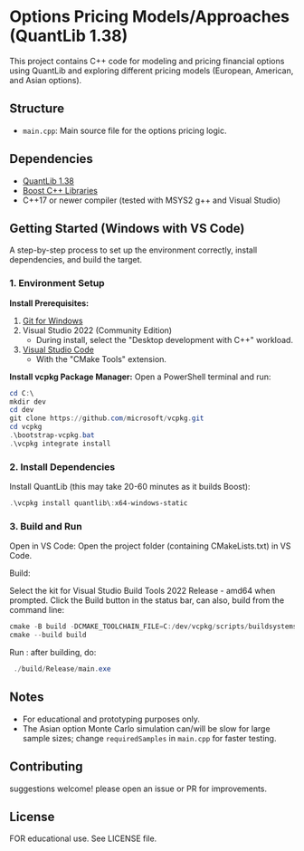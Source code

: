 # Options Pricing Models/Approaches (QuantLib 1.38)

This project contains C++ code for modeling and pricing financial options using QuantLib and exploring different pricing models (European, American, and Asian options).

## Structure
- `main.cpp`: Main source file for the options pricing logic.

## Dependencies
- [QuantLib 1.38](https://www.quantlib.org/)
- [Boost C++ Libraries](https://www.boost.org/)
- C++17 or newer compiler (tested with MSYS2 g++ and Visual Studio)

## Getting Started (Windows with VS Code)

A step-by-step process to set up the environment correctly, install dependencies, and build the target.

### 1. Environment Setup

**Install Prerequisites:**
1. [Git for Windows](https://gitforwindows.org/)
2. Visual Studio 2022 (Community Edition)
   - During install, select the "Desktop development with C++" workload.
3. [Visual Studio Code](https://code.visualstudio.com/)
   - With the "CMake Tools" extension.

**Install vcpkg Package Manager:**
Open a PowerShell terminal and run:

```powershell
cd C:\
mkdir dev
cd dev
git clone https://github.com/microsoft/vcpkg.git
cd vcpkg
.\bootstrap-vcpkg.bat
.\vcpkg integrate install
```

### 2. Install Dependencies
Install QuantLib (this may take 20-60 minutes as it builds Boost):
```powershell
.\vcpkg install quantlib\:x64-windows-static
```

### 3. Build and Run
Open in VS Code:
Open the project folder (containing CMakeLists.txt) in VS Code.

Build:

Select the kit for Visual Studio Build Tools 2022 Release - amd64 when prompted.
Click the Build button in the status bar, can also, build from the command line:

```powershell
cmake -B build -DCMAKE_TOOLCHAIN_FILE=C:/dev/vcpkg/scripts/buildsystems/vcpkg.cmake
cmake --build build
```
 Run :
 after building, do:
```Powershell
 ./build/Release/main.exe
```

## Notes
- For educational and prototyping purposes only.
- The Asian option Monte Carlo simulation can/will be slow for large sample sizes; change `requiredSamples` in `main.cpp` for faster testing.

## Contributing
suggestions welcome! please open an issue or PR for improvements.

## License
FOR educational use. See LICENSE file.
